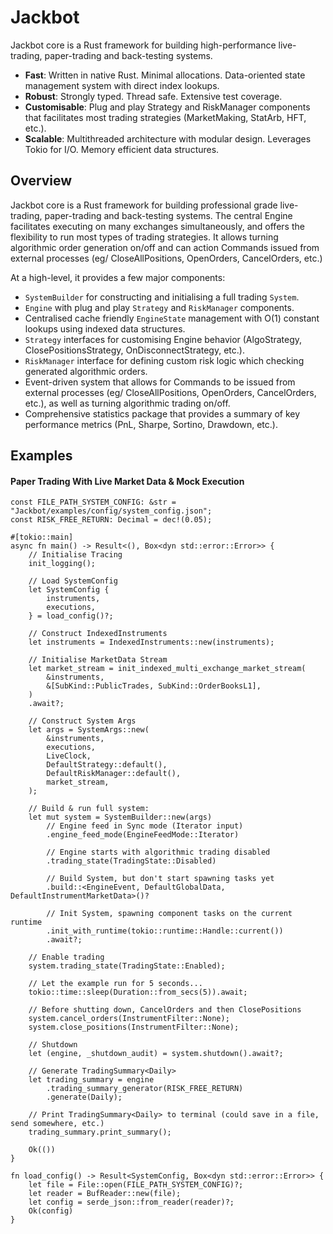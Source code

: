 # Jackbot
Jackbot core is a Rust framework for building high-performance live-trading, paper-trading and back-testing systems.
* **Fast**: Written in native Rust. Minimal allocations. Data-oriented state management system with direct index lookups.
* **Robust**: Strongly typed. Thread safe. Extensive test coverage.
* **Customisable**: Plug and play Strategy and RiskManager components that facilitates most trading strategies (MarketMaking, StatArb, HFT, etc.).
* **Scalable**: Multithreaded architecture with modular design. Leverages Tokio for I/O. Memory efficient data structures.

## Overview
Jackbot core is a Rust framework for building professional grade live-trading, paper-trading and back-testing systems. The
central Engine facilitates executing on many exchanges simultaneously, and offers the flexibility to run most types of
trading strategies. It allows turning algorithmic order generation on/off and can action Commands issued from external
processes (eg/ CloseAllPositions, OpenOrders, CancelOrders, etc.)

At a high-level, it provides a few major components:
* `SystemBuilder` for constructing and initialising a full trading `System`.
* `Engine` with plug and play `Strategy` and `RiskManager` components.
* Centralised cache friendly `EngineState` management with O(1) constant lookups using indexed data structures.  
* `Strategy` interfaces for customising Engine behavior (AlgoStrategy, ClosePositionsStrategy, OnDisconnectStrategy, etc.).
* `RiskManager` interface for defining custom risk logic which checking generated algorithmic orders.
* Event-driven system that allows for Commands to be issued from external processes (eg/ CloseAllPositions, OpenOrders, CancelOrders, etc.),
  as well as turning algorithmic trading on/off.
* Comprehensive statistics package that provides a summary of key performance metrics (PnL, Sharpe, Sortino, Drawdown, etc.).


## Examples

#### Paper Trading With Live Market Data & Mock Execution

```rust,no_run
const FILE_PATH_SYSTEM_CONFIG: &str = "Jackbot/examples/config/system_config.json";
const RISK_FREE_RETURN: Decimal = dec!(0.05);

#[tokio::main]
async fn main() -> Result<(), Box<dyn std::error::Error>> {
    // Initialise Tracing
    init_logging();

    // Load SystemConfig
    let SystemConfig {
        instruments,
        executions,
    } = load_config()?;

    // Construct IndexedInstruments
    let instruments = IndexedInstruments::new(instruments);

    // Initialise MarketData Stream
    let market_stream = init_indexed_multi_exchange_market_stream(
        &instruments,
        &[SubKind::PublicTrades, SubKind::OrderBooksL1],
    )
    .await?;

    // Construct System Args
    let args = SystemArgs::new(
        &instruments,
        executions,
        LiveClock,
        DefaultStrategy::default(),
        DefaultRiskManager::default(),
        market_stream,
    );

    // Build & run full system:
    let mut system = SystemBuilder::new(args)
        // Engine feed in Sync mode (Iterator input)
        .engine_feed_mode(EngineFeedMode::Iterator)

        // Engine starts with algorithmic trading disabled
        .trading_state(TradingState::Disabled)

        // Build System, but don't start spawning tasks yet
        .build::<EngineEvent, DefaultGlobalData, DefaultInstrumentMarketData>()?

        // Init System, spawning component tasks on the current runtime
        .init_with_runtime(tokio::runtime::Handle::current())
        .await?;

    // Enable trading
    system.trading_state(TradingState::Enabled);

    // Let the example run for 5 seconds...
    tokio::time::sleep(Duration::from_secs(5)).await;

    // Before shutting down, CancelOrders and then ClosePositions
    system.cancel_orders(InstrumentFilter::None);
    system.close_positions(InstrumentFilter::None);

    // Shutdown
    let (engine, _shutdown_audit) = system.shutdown().await?;

    // Generate TradingSummary<Daily>
    let trading_summary = engine
        .trading_summary_generator(RISK_FREE_RETURN)
        .generate(Daily);

    // Print TradingSummary<Daily> to terminal (could save in a file, send somewhere, etc.)
    trading_summary.print_summary();

    Ok(())
}

fn load_config() -> Result<SystemConfig, Box<dyn std::error::Error>> {
    let file = File::open(FILE_PATH_SYSTEM_CONFIG)?;
    let reader = BufReader::new(file);
    let config = serde_json::from_reader(reader)?;
    Ok(config)
}
```